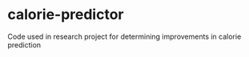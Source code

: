 # calorie-predictor
Code used in research project for determining improvements in calorie prediction
